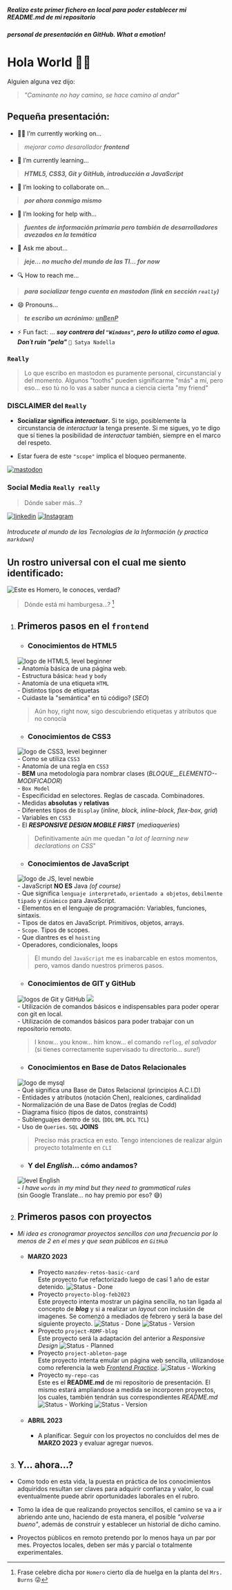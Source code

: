 ##### Realizo este primer fichero en local para poder establecer mi README.md de mi repositorio
##### personal de presentación en GitHub. What a emotion!

# Hola World 👋🙃

Alguien alguna vez dijo: 

>   <abbr title="frase de Antonio Machado" style="text-decoration:none;">_"Caminante no hay camino, se hace camino al andar_"</abbr>

<!-- # CarlosAStabile/CarlosAStabile** is a ✨ _special_ ✨ repository because its `README.md` (this file) appears on your GitHub profile. -->

<!-- # Here are some ideas to get you started: -->

## Pequeña presentación:

- 👷‍♂️ I’m currently working on...
> _mejorar como desarollador_ **_frontend_**

- 📖 I’m currently learning...
> **_HTML5, CSS3, Git y GitHub, introducción a JavaScript_**

- 👤 I’m looking to collaborate on...
> **_por ahora conmigo mismo_**

- 🤔 I’m looking for help with... 
> **_fuentes de información primaria pero también de desarrolladores avezados en la temática_**

- 💬 Ask me about... 
> **_jeje... no mucho del mundo de las TI... for now_**

- 🔍 How to reach me... 
> **_para socializar tengo cuenta en mastodon (link en sección `really`)_**

- 😄 Pronouns... 
> **_te escribo un acrónimo: 
<abbr title="unBrutoEnProgramacion" style="text-decoration:underline">unBenP_**</abbr>

- ⚡ Fun fact: ... **_soy contrera del `"Windons"`, pero lo utilizo como el agua. \
Don´t ruin "pela"_** `🤍 Satya Nadella`

### `Really`
> Lo que escribo en mastodon es puramente personal, circunstancial y del momento. Algunos "tooths" pueden significarme "más" a mí, pero eso... eso tú no lo vas a saber nunca a ciencia cierta "my friend"

### DISCLAIMER del `Really`
- **Socializar significa _interactuar_.** Si te sigo, posiblemente la circunstancia de _interactuar_ la tenga presente. Si me sigues, yo te digo que sí tienes la posibilidad de _interactuar_ también, siempre en el marco del respeto.

- Estar fuera de este `"scope"` implica el bloqueo permanente.

[![mastodon](https://img.shields.io/badge/MASTODON-socialize-blue?style=for-the-badge&logo=mastodon)](https://mastodon.social/@inJulCar23@mas.to)

### Social Media `Really really`
> Dónde saber más...?

[![linkedin](https://img.shields.io/badge/LINKEDIN-what%20I'm-informational?style=for-the-badge&logo=linkedin)](https://uy.linkedin.com/in/carlos-andr%C3%A9s-st%C3%A1bile-qfuy) 
[![Instagram](https://img.shields.io/badge/INSTAGRAM-how%20i%20look-red?style=for-the-badge&logo=instagram)](@car.sta.18)

###### Introducete al mundo de las Tecnologías de la Información (y practica `markdown`)

## Un rostro universal con el cual me siento identificado:

![Este es Homero, le conoces, verdad?](./assets/imgs/HOMEROSS.png)
> Dónde está mi hamburgesa...? [^1]

[^1]: Frase celebre dicha por `Homero` cierto día de huelga en la planta del `Mrs. Burns` 😜

1. ## Primeros pasos en el `frontend`

    - ### Conocimientos de HTML5
    ![logo de HTML5, level beginner](https://img.shields.io/badge/HTML5-beginner-brightgreen?style=for-the-badge&logo=html5) \
            - Anatomía básica de una página web. \
            - Estructura básica: `head` y `body` \
            - Anatomía de una etiqueta `HTML` \
            - Distintos tipos de etiquetas \
            - Cuidaste la "semántica" en tú código? (_SEO_)
    > Aún hoy, right now, sigo descubriendo etiquetas y atributos que no conocía

    - ### Conocimientos de CSS3
    ![logo de CSS3, level beginner](https://img.shields.io/badge/CSS3-beginner-brightgreen?style=for-the-badge&logo=css3) \
        - Como se utiliza `CSS3` \
        - Anatomía de una regla en `CSS3` \
        - **BEM** una metodología para nombrar clases (_BLOQUE__ELEMENTO--MODIFICADOR_) \
        - `Box Model` \
        - Especificidad en selectores. Reglas de cascada. Combinadores. \
        - Medidas **absolutas** y **relativas** \
        - Diferentes tipos de `Display` (_inline, block, inline-block, flex-box, grid_) \
        - Variables en `CSS3` \
        - El **_RESPONSIVE DESIGN MOBILE FIRST_** (_mediaqueries_)
    > Definitivamente aún me quedan "_a lot of learning new declarations on CSS_"

    - ### Conocimientos de JavaScript
    ![logo de JS, level newbie](https://img.shields.io/badge/JAVASCRIPT-newbie-brightgreen?style=for-the-badge&logo=javascript) \
        - JavaScript **NO ES** Java _(of course)_ \
        - Que significa `lenguaje interpretado`, `orientado a objetos`, `debilmente tipado` y `dinámico` para JavaScript. \
        - Elementos en el lenguaje de programación: Variables, funciones, sintaxis. \
        - Tipos de datos en JavaScript. Primitivos, objetos, arrays. \
        - `Scope`. Tipos de scopes. \
        - Que diantres es el `hoisting` \
        - Operadores, condicionales, loops
    > El mundo del `JavaScript` me es inabarcable en estos momentos, pero, vamos dando nuestros primeros pasos.

    - ### Conocimientos de GIT y GitHub
    ![logos de Git y GitHub](https://img.shields.io/badge/GIT-beginner-brightgreen?style=for-the-badge&logo=git) ![](https://img.shields.io/badge/GITHUB-newbie-brightgreen?style=for-the-badge&logo=github) \
        - Utilización de comandos básicos e indispensables para poder operar con git en local. \
        - Utilización de comandos básicos para poder trabajar con un repositorio remoto.
    > I know... you know... him know... el comando `reflog`, _el salvador_ (si tienes correctamente supervisado tu directorio... _sure!_)

    - ### Conocimientos en Base de Datos Relacionales
    ![logo de mysql](https://img.shields.io/badge/MYSQL-beginner-brightgreen?style=for-the-badge&logo=mysql&logoColor=white) \
        - Qué significa una Base de Datos Relacional (principios A.C.I.D) \
        - Entidades y atributos (notación Chen), realciones, cardinalidad \
        - Normalización de una Base de Datos (reglas de Codd) \
        - Diagrama físico (tipos de datos, constraints) \
        - Sublenguajes dentro de `SQL` (`DDL` `DML` `DCL` `TCL`) \
        - Uso de `Queries`. `SQL` **JOINS**
    > Preciso más practica en esto. Tengo intenciones de realizar algún proyecto totalmente en `CLI`

    - ### Y del **_English_**... cómo andamos?
    ![level English](https://img.shields.io/badge/english%20MCER-A1-green?style=for-the-badge) \
        - _I have `words` in my mind but they need to grammatical rules_ \
        (sin Google Translate... no hay premio por eso? 😅)

2. ## Primeros pasos con proyectos
- _Mi idea es cronogramar proyectos sencillos con una frecuencia por lo menos de 2 en el mes y que sean públicos en `GitHub`_
    
    - #### MARZO 2023
        - Proyecto `manzdev-retos-basic-card` \
        Este proyecto fue refactorizado luego de casí 1 año de estar detenido.
        ![Status - Done](https://img.shields.io/badge/status-DONE-success?style=for-the-badge)
        - Proyecto `proyecto-blog-feb2023` \
        Este proyecto intenta mostrar un página sencilla, no tan ligada al concepto de **_blog_** y si a realizar un _layout_ con inclusión de imagenes. Se comenzó a mediados de febrero y será la base del siguiente proyecto.
        ![Status - Done](https://img.shields.io/badge/status-DONE-success?style=for-the-badge)
        ![Status - Version](https://img.shields.io/badge/version-0.1.1-green?style=for-the-badge)
        - Proyecto `project-RDMF-blog` \
        Este proyecto será la adaptación del anterior a _Responsive Design_
        ![Status - Planned](https://img.shields.io/badge/status-PLANNED-yellow?style=for-the-badge)
        - Proyecto `project-ableton-page` \
        Este proyecto intenta emular un página web sencilla, utilizandose como referencia la web [_Frontend Practice_](https://www.frontendpractice.com/).
        ![Status - Working](https://img.shields.io/badge/status-WIP-important?style=for-the-badge)
        - Proyecto `my-repo-cas` \
        Este es el **README.md** de mi repositorio de presentación. El mismo estará ampliandose a medida se incorporen proyectos, los cuales, también tendrán sus correspondientes _README.md_
        ![Status - Working](https://img.shields.io/badge/status-WIP%20month%20to%20month-informational?style=for-the-badge)
        ![Status - Version](https://img.shields.io/badge/version-1.1-informational?style=for-the-badge)

        <!-- CONTINUAR CONTINUAR y CONTINUAR, this is the way -->
    
    - #### ABRIL 2023
        - A planificar. Seguir con los proyectos no concluídos del mes de **MARZO 2023** y evaluar agregar nuevos.

3.  ## Y... ahora...?

 - Como todo en esta vida, la puesta en práctica de los conocimientos adquiridos resultan ser claves para adquirir confianza y valor, lo cual eventualmente puede abrir oportunidades laborales en el rubro.

 - Tomo la idea de que realizando proyectos sencillos, el camino se va a ir abriendo ante uno, haciendo de esta manera, el posible  _"volverse bueno"_, además de construir y establecer un historial de dicho camino.

 - Proyectos públicos en remoto pretendo por lo menos haya un par por mes. Proyectos locales, deben ser más y parcial o totalmente experimentales.

<!-- (UNDER CONSTRUCTION ⛏ ⚒) \
    - Como bien está explicado en mi `linkedin` contamos con una profesión de la cual me siento orgulloso, y tal vez en otro momento y/o circunstancia, pueda tratar de amalgamar el rubro y su funcionamiento con la **_Data Science_** -->